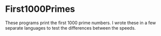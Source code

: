 # First1000Primes

These programs print the first 1000 prime numbers. I wrote these in a few separate languages to test the differences between the speeds. 
